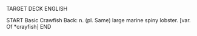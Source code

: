 TARGET DECK
ENGLISH

START
Basic
Crawfish
Back: n. (pl. Same) large marine spiny lobster. [var. Of *crayfish]
END
